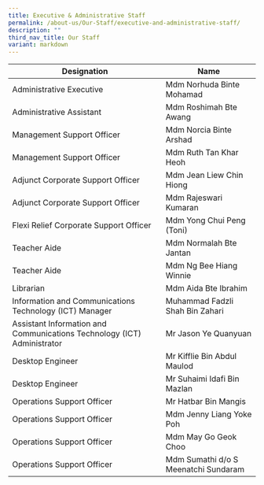 ```yaml
---
title: Executive & Administrative Staff
permalink: /about-us/Our-Staff/executive-and-administrative-staff/
description: ""
third_nav_title: Our Staff
variant: markdown
---
```

| Designation | Name |
| -------- | -------- |
| Administrative Executive | Mdm Norhuda Binte Mohamad |
| Administrative Assistant | Mdm Roshimah Bte Awang |
| Management Support Officer | Mdm Norcia Binte Arshad |
| Management Support Officer | Mdm Ruth Tan Khar Heoh |
| Adjunct Corporate Support Officer | Mdm Jean Liew Chin Hiong |
| Adjunct Corporate Support Officer | Mdm Rajeswari Kumaran |
| Flexi Relief Corporate Support Officer | Mdm Yong Chui Peng (Toni) |
| Teacher Aide | Mdm Normalah Bte Jantan |
| Teacher Aide | Mdm Ng Bee Hiang Winnie |
| Librarian | Mdm Aida Bte Ibrahim |
| Information and Communications Technology (ICT) Manager | Muhammad Fadzli Shah Bin Zahari |
| Assistant Information and Communications Technology (ICT) Administrator | Mr Jason Ye Quanyuan |
| Desktop Engineer | Mr Kifflie Bin Abdul Maulod |
| Desktop Engineer | Mr Suhaimi Idafi Bin Mazlan |
| Operations Support Officer | Mr Hatbar Bin Mangis |
| Operations Support Officer | Mdm Jenny Liang Yoke Poh |
| Operations Support Officer | Mdm May Go Geok Choo |
| Operations Support Officer | Mdm Sumathi d/o S Meenatchi Sundaram |